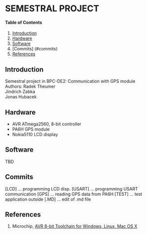 
# SEMESTRAL PROJECT

#### Table of Contents

1. [Introduction](#introduction)
2. [Hardware](#hardware)
3. [Software](#software)
4. [Commits] (#commits)
5. [References](#references)


## Introduction

Semestral project in BPC-DE2: Communication with GPS module  
Authors:    Radek Theumer  
            Jindrich Zabka  
            Jonas Hubacek


## Hardware

- AVR ATmega2560, 8-bit controller
- PA6H GPS module
- Nokia5110 LCD display


## Software

TBD


## Commits

[LCD]   ... programming LCD disp.
[USART] ... programming USART communication
[GPS]   ... reading GPS data from PA6H
[TEST]  ... test application outside
[.MD]   ... edit of .md file


## References

1. Microchip, [AVR 8-bit Toolchain for Windows, Linux, Mac OS X](https://www.microchip.com/mplab/avr-support/avr-and-arm-toolchains-c-compilers)
